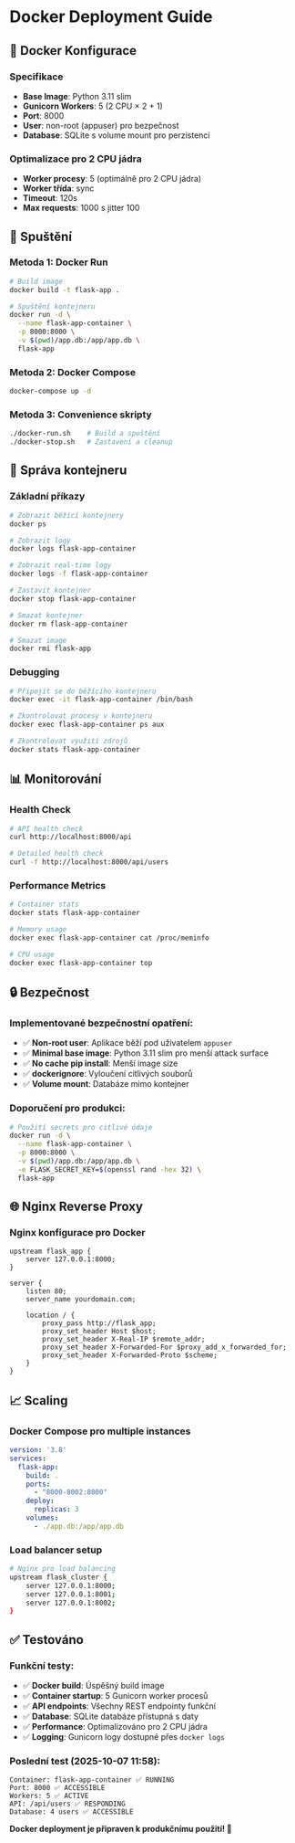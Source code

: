 # Docker Deployment Guide

## 🐳 Docker Konfigurace

### Specifikace
- **Base Image**: Python 3.11 slim
- **Gunicorn Workers**: 5 (2 CPU × 2 + 1)
- **Port**: 8000
- **User**: non-root (appuser) pro bezpečnost
- **Database**: SQLite s volume mount pro perzistenci

### Optimalizace pro 2 CPU jádra
- **Worker procesy**: 5 (optimálně pro 2 CPU jádra)
- **Worker třída**: sync
- **Timeout**: 120s
- **Max requests**: 1000 s jitter 100

## 🚀 Spuštění

### Metoda 1: Docker Run
```bash
# Build image
docker build -t flask-app .

# Spuštění kontejneru
docker run -d \
  --name flask-app-container \
  -p 8000:8000 \
  -v $(pwd)/app.db:/app/app.db \
  flask-app
```

### Metoda 2: Docker Compose
```bash
docker-compose up -d
```

### Metoda 3: Convenience skripty
```bash
./docker-run.sh    # Build a spuštění
./docker-stop.sh   # Zastavení a cleanup
```

## 🔧 Správa kontejneru

### Základní příkazy
```bash
# Zobrazit běžící kontejnery
docker ps

# Zobrazit logy
docker logs flask-app-container

# Zobrazit real-time logy
docker logs -f flask-app-container

# Zastavit kontejner
docker stop flask-app-container

# Smazat kontejner
docker rm flask-app-container

# Smazat image
docker rmi flask-app
```

### Debugging
```bash
# Připojit se do běžícího kontejneru
docker exec -it flask-app-container /bin/bash

# Zkontrolovat procesy v kontejneru
docker exec flask-app-container ps aux

# Zkontrolovat využití zdrojů
docker stats flask-app-container
```

## 📊 Monitorování

### Health Check
```bash
# API health check
curl http://localhost:8000/api

# Detailed health check
curl -f http://localhost:8000/api/users
```

### Performance Metrics
```bash
# Container stats
docker stats flask-app-container

# Memory usage
docker exec flask-app-container cat /proc/meminfo

# CPU usage
docker exec flask-app-container top
```

## 🔒 Bezpečnost

### Implementované bezpečnostní opatření:
- ✅ **Non-root user**: Aplikace běží pod uživatelem `appuser`
- ✅ **Minimal base image**: Python 3.11 slim pro menší attack surface
- ✅ **No cache pip install**: Menší image size
- ✅ **dockerignore**: Vyloučení citlivých souborů
- ✅ **Volume mount**: Databáze mimo kontejner

### Doporučení pro produkci:
```bash
# Použití secrets pro citlivé údaje
docker run -d \
  --name flask-app-container \
  -p 8000:8000 \
  -v $(pwd)/app.db:/app/app.db \
  -e FLASK_SECRET_KEY=$(openssl rand -hex 32) \
  flask-app
```

## 🌐 Nginx Reverse Proxy

### Nginx konfigurace pro Docker
```nginx
upstream flask_app {
    server 127.0.0.1:8000;
}

server {
    listen 80;
    server_name yourdomain.com;

    location / {
        proxy_pass http://flask_app;
        proxy_set_header Host $host;
        proxy_set_header X-Real-IP $remote_addr;
        proxy_set_header X-Forwarded-For $proxy_add_x_forwarded_for;
        proxy_set_header X-Forwarded-Proto $scheme;
    }
}
```

## 📈 Scaling

### Docker Compose pro multiple instances
```yaml
version: '3.8'
services:
  flask-app:
    build: .
    ports:
      - "8000-8002:8000"
    deploy:
      replicas: 3
    volumes:
      - ./app.db:/app/app.db
```

### Load balancer setup
```bash
# Nginx pro load balancing
upstream flask_cluster {
    server 127.0.0.1:8000;
    server 127.0.0.1:8001;
    server 127.0.0.1:8002;
}
```

## ✅ Testováno

### Funkční testy:
- ✅ **Docker build**: Úspěšný build image
- ✅ **Container startup**: 5 Gunicorn worker procesů
- ✅ **API endpoints**: Všechny REST endpointy funkční
- ✅ **Database**: SQLite databáze přístupná s daty
- ✅ **Performance**: Optimalizováno pro 2 CPU jádra
- ✅ **Logging**: Gunicorn logy dostupné přes `docker logs`

### Poslední test (2025-10-07 11:58):
```
Container: flask-app-container ✅ RUNNING
Port: 8000 ✅ ACCESSIBLE  
Workers: 5 ✅ ACTIVE
API: /api/users ✅ RESPONDING
Database: 4 users ✅ ACCESSIBLE
```

**Docker deployment je připraven k produkčnímu použití! 🚀**
